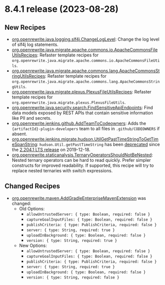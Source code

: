 # 8.4.1 release (2023-08-28)

## New Recipes

* [org.openrewrite.java.logging.slf4j.ChangeLogLevel](../../recipes/java/logging/slf4j/changeloglevel): Change the log level of slf4j log statements. 
* [org.openrewrite.java.migrate.apache.commons.io.ApacheCommonsFileUtilsRecipes](../../../recipes/java/migrate/apache/commons/io/apachecommonsfileutilsrecipes): Refaster template recipes for `org.openrewrite.java.migrate.apache.commons.io.ApacheCommonsFileUtils`. 
* [org.openrewrite.java.migrate.apache.commons.lang.ApacheCommonsStringUtilsRecipes](../../../recipes/java/migrate/apache/commons/lang/apachecommonsstringutilsrecipes): Refaster template recipes for `org.openrewrite.java.migrate.apache.commons.lang.ApacheCommonsStringUtils`. 
* [org.openrewrite.java.migrate.plexus.PlexusFileUtilsRecipes](../../../recipes/java/migrate/plexus/plexusfileutilsrecipes): Refaster template recipes for `org.openrewrite.java.migrate.plexus.PlexusFileUtils`. 
* [org.openrewrite.java.security.search.FindSensitiveApiEndpoints](../../../recipes/java/security/search/findsensitiveapiendpoints): Find data models exposed by REST APIs that contain sensitive information like PII and secrets. 
* [org.openrewrite.jenkins.github.AddTeamToCodeowners](../../../recipes/jenkins/github/addteamtocodeowners): Adds the `{artifactId}-plugin-developers` team to all files in `.github/CODEOWNERS` if absent. 
* [org.openrewrite.jenkins.migrate.hudson.UtilGetPastTimeStringToGetTimeSpanString](../../../recipes/jenkins/migrate/hudson/utilgetpasttimestringtogettimespanstring): `hudson.Util.getPastTimeString` has been [deprecated](https://github.com/jenkinsci/jenkins/pull/4174) since the [2.204.1 LTS release](https://www.jenkins.io/changelog-stable/#v2.204.1) on 2019-12-18. 
* [org.openrewrite.staticanalysis.TernaryOperatorsShouldNotBeNested](../../../recipes/staticanalysis/ternaryoperatorsshouldnotbenested): Nested ternary operators can be hard to read quickly. Prefer simpler constructs for improved readability. If supported, this recipe will try to replace nested ternaries with switch expressions. 

## Changed Recipes

* [org.openrewrite.maven.AddGradleEnterpriseMavenExtension](../../../recipes/maven/addgradleenterprisemavenextension) was changed:
  * Old Options:
    * `allowUntrustedServer: { type: Boolean, required: false }`
    * `captureGoalInputFiles: { type: Boolean, required: false }`
    * `publishCriteria: { type: PublishCriteria, required: false }`
    * `server: { type: String, required: true }`
    * `uploadInBackground: { type: Boolean, required: false }`
    * `version: { type: String, required: true }`
  * New Options:
    * `allowUntrustedServer: { type: Boolean, required: false }`
    * `captureGoalInputFiles: { type: Boolean, required: false }`
    * `publishCriteria: { type: PublishCriteria, required: false }`
    * `server: { type: String, required: true }`
    * `uploadInBackground: { type: Boolean, required: false }`
    * `version: { type: String, required: false }`